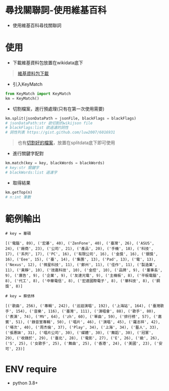 # 尋找關聯詞-使用維基百科
- 使用維基百科尋找關聯詞

# 使用
- 下載維基資料包放置在wikidata底下
> [維基資料包下載](https://github.com/p208p2002/key-match-with-wiki/releases/tag/0.0.1)

- 引入KeyMatch
```python
from KeyMatch import KeyMatch
km = KeyMatch()
```

- 切割檔案，進行預處理(只有在第一次使用需要)

```python
km.split(jsonDataPath = jsonFile, blackFlags = blackFlags)
# jsonDataPath:str 欲切割的wikijson file
# blackFlags:list 欲過濾的詞性
# 詞性列表 https://gist.github.com/luw2007/6016931
```
> 也有[切割好的檔案](https://github.com/p208p2002/key-match-with-wiki/releases/tag/0.0.2)，放置在splitdata底下即可使用

- 進行關鍵字配對

```python
km.match(key = key, blackWords = blackWords)
# key:str 關鍵字
# blackWords:list 過濾字
```

- 取得結果

```python
km.getTop(n)
# n:int 筆數
```

# 範例輸出
```
# key = 華碩

[('電腦', 89), ('宏碁', 40), ('ZenFone', 40), ('臺灣', 26), ('ASUS', 24), ('廠商', 23), ('公司', 21), ('產品', 20), ('手機', 18), ('科技', 17), ('系列', 17), ('PC', 16), ('有限公司', 16), ('金獎', 16), ('銀獎', 16), ('Eee', 15), ('臺', 14), ('集團', 13), ('Pad', 13), ('電', 13), ('Nexus', 12), ('微星科技', 11), ('鄭州', 11), ('佳作', 11), ('製造業', 11), ('黃靜', 10), ('技嘉科技', 10), ('金控', 10), ('品牌', 9), ('董事長', 9), ('廣告', 9), ('企業', 9), ('友達光電', 9), ('主機板', 8), ('平板電腦', 8), ('代工', 8), ('中華電信', 8), ('宏達國際電子', 8), ('華科技', 8), ('銅獎', 8)]
```
```
# key = 蔡依林

[('歌曲', 256), ('專輯', 242), ('巡迴演唱', 192), ('上海站', 164), ('臺灣歌手', 154), ('音樂', 116), ('臺灣', 111), ('演唱會', 88), ('歌手', 80), ('表演', 74), ('MV', 64), ('zh', 60), ('單曲', 59), ('排行榜', 57), ('嘉賓', 51), ('錄音室專輯', 50), ('唱片', 46), ('演唱', 45), ('羅志祥', 42), ('場次', 40), ('周杰倫', 37), ('Play', 34), ('上海', 34), ('藝人', 33), ('張惠妹', 31), ('唱片公司', 30), ('媒體', 30), ('舞蹈', 30), ('冠軍', 29), ('收錄於', 29), ('臺北', 28), ('電影', 27), ('E', 26), ('級', 26), ('S', 25), ('女歌手', 25), ('舞曲', 25), ('香港', 24), ('美國', 23), ('安可', 23)]
```

# ENV require
- python 3.8+



